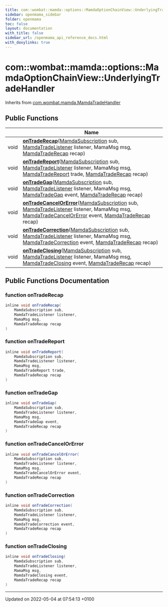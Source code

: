```yaml
---
title: com::wombat::mamda::options::MamdaOptionChainView::UnderlyingTradeHandler
sidebar: openmama_sidebar
folder: openmama
toc: false
layout: documentation
with_title: false
sidebar_url: /openmama_api_reference_docs.html
with_doxylinks: true
---
```


# com::wombat::mamda::options::MamdaOptionChainView::UnderlyingTradeHandler





Inherits from [com.wombat.mamda.MamdaTradeHandler](interfacecom_1_1wombat_1_1mamda_1_1MamdaTradeHandler.html)

## Public Functions

|                | Name           |
| -------------- | -------------- |
| void | **[onTradeRecap](classcom_1_1wombat_1_1mamda_1_1options_1_1MamdaOptionChainView_1_1UnderlyingTradeHandler.html#function-ontraderecap)**([MamdaSubscription](classcom_1_1wombat_1_1mamda_1_1MamdaSubscription.html) sub, [MamdaTradeListener](classcom_1_1wombat_1_1mamda_1_1MamdaTradeListener.html) listener, MamaMsg msg, [MamdaTradeRecap](interfacecom_1_1wombat_1_1mamda_1_1MamdaTradeRecap.html) recap) |
| void | **[onTradeReport](classcom_1_1wombat_1_1mamda_1_1options_1_1MamdaOptionChainView_1_1UnderlyingTradeHandler.html#function-ontradereport)**([MamdaSubscription](classcom_1_1wombat_1_1mamda_1_1MamdaSubscription.html) sub, [MamdaTradeListener](classcom_1_1wombat_1_1mamda_1_1MamdaTradeListener.html) listener, MamaMsg msg, [MamdaTradeReport](interfacecom_1_1wombat_1_1mamda_1_1MamdaTradeReport.html) trade, [MamdaTradeRecap](interfacecom_1_1wombat_1_1mamda_1_1MamdaTradeRecap.html) recap) |
| void | **[onTradeGap](classcom_1_1wombat_1_1mamda_1_1options_1_1MamdaOptionChainView_1_1UnderlyingTradeHandler.html#function-ontradegap)**([MamdaSubscription](classcom_1_1wombat_1_1mamda_1_1MamdaSubscription.html) sub, [MamdaTradeListener](classcom_1_1wombat_1_1mamda_1_1MamdaTradeListener.html) listener, MamaMsg msg, [MamdaTradeGap](interfacecom_1_1wombat_1_1mamda_1_1MamdaTradeGap.html) event, [MamdaTradeRecap](interfacecom_1_1wombat_1_1mamda_1_1MamdaTradeRecap.html) recap) |
| void | **[onTradeCancelOrError](classcom_1_1wombat_1_1mamda_1_1options_1_1MamdaOptionChainView_1_1UnderlyingTradeHandler.html#function-ontradecancelorerror)**([MamdaSubscription](classcom_1_1wombat_1_1mamda_1_1MamdaSubscription.html) sub, [MamdaTradeListener](classcom_1_1wombat_1_1mamda_1_1MamdaTradeListener.html) listener, MamaMsg msg, [MamdaTradeCancelOrError](interfacecom_1_1wombat_1_1mamda_1_1MamdaTradeCancelOrError.html) event, [MamdaTradeRecap](interfacecom_1_1wombat_1_1mamda_1_1MamdaTradeRecap.html) recap) |
| void | **[onTradeCorrection](classcom_1_1wombat_1_1mamda_1_1options_1_1MamdaOptionChainView_1_1UnderlyingTradeHandler.html#function-ontradecorrection)**([MamdaSubscription](classcom_1_1wombat_1_1mamda_1_1MamdaSubscription.html) sub, [MamdaTradeListener](classcom_1_1wombat_1_1mamda_1_1MamdaTradeListener.html) listener, MamaMsg msg, [MamdaTradeCorrection](interfacecom_1_1wombat_1_1mamda_1_1MamdaTradeCorrection.html) event, [MamdaTradeRecap](interfacecom_1_1wombat_1_1mamda_1_1MamdaTradeRecap.html) recap) |
| void | **[onTradeClosing](classcom_1_1wombat_1_1mamda_1_1options_1_1MamdaOptionChainView_1_1UnderlyingTradeHandler.html#function-ontradeclosing)**([MamdaSubscription](classcom_1_1wombat_1_1mamda_1_1MamdaSubscription.html) sub, [MamdaTradeListener](classcom_1_1wombat_1_1mamda_1_1MamdaTradeListener.html) listener, MamaMsg msg, [MamdaTradeClosing](interfacecom_1_1wombat_1_1mamda_1_1MamdaTradeClosing.html) event, [MamdaTradeRecap](interfacecom_1_1wombat_1_1mamda_1_1MamdaTradeRecap.html) recap) |

## Public Functions Documentation

### function onTradeRecap

```java
inline void onTradeRecap(
    MamdaSubscription sub,
    MamdaTradeListener listener,
    MamaMsg msg,
    MamdaTradeRecap recap
)
```


### function onTradeReport

```java
inline void onTradeReport(
    MamdaSubscription sub,
    MamdaTradeListener listener,
    MamaMsg msg,
    MamdaTradeReport trade,
    MamdaTradeRecap recap
)
```


### function onTradeGap

```java
inline void onTradeGap(
    MamdaSubscription sub,
    MamdaTradeListener listener,
    MamaMsg msg,
    MamdaTradeGap event,
    MamdaTradeRecap recap
)
```


### function onTradeCancelOrError

```java
inline void onTradeCancelOrError(
    MamdaSubscription sub,
    MamdaTradeListener listener,
    MamaMsg msg,
    MamdaTradeCancelOrError event,
    MamdaTradeRecap recap
)
```


### function onTradeCorrection

```java
inline void onTradeCorrection(
    MamdaSubscription sub,
    MamdaTradeListener listener,
    MamaMsg msg,
    MamdaTradeCorrection event,
    MamdaTradeRecap recap
)
```


### function onTradeClosing

```java
inline void onTradeClosing(
    MamdaSubscription sub,
    MamdaTradeListener listener,
    MamaMsg msg,
    MamdaTradeClosing event,
    MamdaTradeRecap recap
)
```


-------------------------------

Updated on 2022-05-04 at 07:54:13 +0100